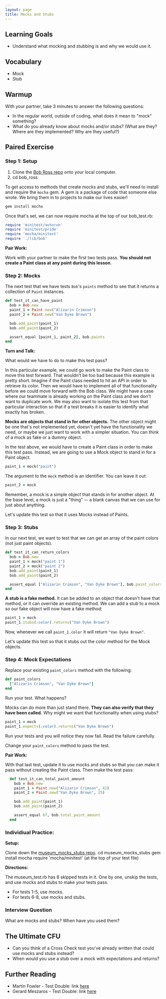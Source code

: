 ```yaml
---
layout: page
title: Mocks and Stubs
---
```


## Learning Goals

* Understand what mocking and stubbing is and why we would use it.

## Vocabulary

* Mock
* Stub

## Warmup

With your partner, take 3 minutes to answer the following questions: 
  - In the regular world, outside of coding, what does it mean to "mock" something?
  - What do you already know about mocks and/or stubs? (What are they? Where are they implemented? Why are they useful?)

## Paired Exercise

### Step 1: Setup

1. Clone the [Bob Ross repo](https://github.com/turingschool/bob_ross) onto your local computer.
2. cd bob_ross 

To get access to methods that create mocks and stubs, we'll need to install and require the `mocha` gem. A gem is a package of code that someone else wrote. We bring them in to projects to make our lives easier!

```bash
gem install mocha
```

Once that's set, we can now require mocha at the top of our bob_test.rb: 

```ruby
require 'minitest/autorun'
require 'minitest/pride'
require 'mocha/minitest'
require './lib/bob'

```


**Pair Work:**

Work with your partner to make the first two tests pass. **You should not create a Paint class at any point during this lesson**.

### Step 2: Mocks

The next test that we have tests `Bob`'s `paints` method to see that it returns a collection of `Paint` instances. 

```ruby
def test_it_can_have_paint
  bob = Bob.new
  paint_1 = Paint.new("Alizarin Crimson")
  paint_2 = Paint.new("Van Dyke Brown")

  bob.add_paint(paint_1)
  bob.add_paint(paint_2)

  assert_equal [paint_1, paint_2], bob.paints
end
```

**Turn and Talk:**

What would we have to do to make this test pass?

In this particular example, we could go work to make the Paint class to move this test forward. That wouldn't be too bad because this example is pretty short. Imagine if the Paint class needed to hit an API in order to retrieve its color. Then we would have to implement all of that functionality before we could move forward with the Bob class. We might have a case where our teammate is already working on the Paint class and we don't want to duplicate work. We may also want to isolate this test from that particular interaction so that if a test breaks it is easier to identify what exactly has broken.

**Mocks are objects that stand in for other objects.** The other object might be one that's not implemented yet, doesn't yet have the functionality we need, or maybe we just want to work with a simpler situation. You can think of a mock as fake or a dummy object.

In the test above, we would have to create a Paint class in order to make this test pass. Instead, we are going to use a Mock object to stand in for a Paint object.

```ruby
paint_1 = mock("paint")
```

The argument to the `mock` method is an identifier. You can leave it out:

```ruby
paint_2 = mock
```

Remember, a mock is a simple object that stands in for another object. At the base level, a mock is just a "thing" -- a blank canvas that we can use for just about anything.


Let's update this test so that it uses Mocks instead of Paints.

### Step 3: Stubs

In our next test, we want to test that we can get an array of the paint colors (not just paint objects).

```ruby
def test_it_can_return_colors
  bob = Bob.new
  paint_1 = mock("paint 1")
  paint_2 = mock("paint 2")
  bob.add_paint(paint_1)
  bob.add_paint(paint_2)

  assert_equal ["Alizarin Crimson", "Van Dyke Brown"], bob.paint_colors
end
```

**A stub is a fake method.** It can be added to an object that doesn't have that method, or it can override an existing method. We can add a stub to a mock so our fake object will now have a fake method:

```ruby
paint_1 = mock
paint_1.stubs(:color).returns("Van Dyke Brown")
```

Now, whenever we call `paint_1.color` it will return `"Van Dyke Brown"`.


Let's update this test so that it stubs out the color method for the Mock objects. 

### Step 4: Mock Expectations

Replace your existing `paint_colors` method with the following:

```ruby
def paint_colors
  ["Alizarin Crimson", "Van Dyke Brown"]
end
```

Run your test. What happens?

Mocks can do more than just stand there. **They can also verify that they have been called.** Why might we want that functionality when using stubs?

```ruby
paint_1 = mock
paint_1.expects(:color).returns("Van Dyke Brown")
```

Run your tests and you will notice they now fail. Read the failure carefully.

Change your `paint_colors` method to pass the test.

**Pair Work:**

With that last test, update it to use mocks and stubs so that you can make it pass without creating the Paint class. Then make the test pass:

```ruby
  def test_it_can_total_paint_amount
    bob = Bob.new
    paint_1 = Paint.new("Alizarin Crimson", 42)
    paint_2 = Paint.new("Van Dyke Brown", 25)

    bob.add_paint(paint_1)
    bob.add_paint(paint_2)

    assert_equal 67, bob.total_paint_amount
  end
```

### Individiual Practice: 

**Setup:**

Clone down the [museum_mocks_stubs repo](https://github.com/turingschool/museum_mocks_stubs). 
cd museum_mocks_stubs
gem install mocha
require 'mocha/minitest' (at the top of your test file)

**Directions:** 

The museum_test.rb has 8 skipped tests in it. One by one, unskip the tests, and use mocks and stubs to make your tests pass. 

- For tests 1-5, use mocks. 
- For tests 6-8, use mocks and stubs. 


### Interview Question

What are mocks and stubs? When have you used them?

## The Ultimate CFU

* Can you think of a Cross Check test you've already written that could use mocks and stubs instead?
* When would you use a stub over a mock with expectations and returns?

## Further Reading

- Martin Fowler - Test Double: link [here](http://www.martinfowler.com/bliki/TestDouble.html)
- Gerard Meszaros - Test Double: link [here](http://xunitpatterns.com/Test%20Double.html)
